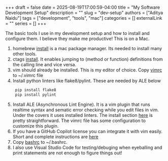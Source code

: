 +++ 
draft = false
date = 2025-08-19T17:00:59-04:00
title = "My Software Development Setup"
description = ""
slug = "dev-setup"
authors = ["Aditya Naidu"]
tags = ["development", "tools", "mac"]
categories = []
externalLink = ""
series = []
+++

The basic tools I use in my development setup and how to install and configure them. I believe they make me productive! This is on a Mac.

1. homebrew [install](https://brew.sh/) is a mac package manager. Its needed to install many other tools.
1. ctags [install](https://formulae.brew.sh/formula/ctags). It enables jumping to (method or function) definitions from the calling line and vice versa.
1. vim should already be installed. This is my editor of choice. Copy [vimrc](https://github.com/adityanaidu/util/blob/master/vimrc) to ~/.vimrc file
1. Install python linters like flake8/pylint. These are needed by ALE below
   ```bash
    pip install flake8
    pip install pylint
    ```
1. Install ALE (Asynchronous Lint Engine). It is a vim plugin that runs realtime syntax and sematic error checking while you edit files in vim. Under the covers it uses installed linters. The install section [here](https://github.com/dense-analysis/ale) is pretty straightforward. The vimrc file has some configuration to customize this plugin.
1. If you have a GitHub Copilot license you can integrate it with vim easily. Short and complete instructions are [here](https://github.com/github/copilot.vim)
1. Copy [bashrc](https://github.com/adityanaidu/util/blob/master/bashrc) to ~/.bashrc.
1. I also use Visual Studio Code for testing/debuging when eyeballing and print statements are not enough to figure things out!
